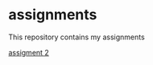 # assignments
This repository contains my assignments 

[assigment 2](https://github.com/laurabronneberg/assignments/blob/master/assignment2.ipynb)
